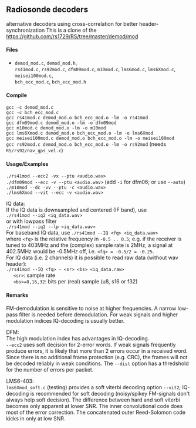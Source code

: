 
## Radiosonde decoders

alternative decoders using cross-correlation for better header-synchronization
This is a clone of the https://github.com/rs1729/RS/tree/master/demod/mod

#### Files

  * `demod_mod.c`, `demod_mod.h`, <br />
    `rs41mod.c`, `rs92mod.c`, `dfm09mod.c`, `m10mod.c`, `lms6mod.c`, `lms6Xmod.c`, `meisei100mod.c`, <br />
    `bch_ecc_mod.c`, `bch_ecc_mod.h`

#### Compile
  `gcc -c demod_mod.c` <br />
  `gcc -c bch_ecc_mod.c` <br />
  `gcc rs41mod.c demod_mod.o bch_ecc_mod.o -lm -o rs41mod` <br />
  `gcc dfm09mod.c demod_mod.o -lm -o dfm09mod` <br />
  `gcc m10mod.c demod_mod.o -lm -o m10mod` <br />
  `gcc lms6Xmod.c demod_mod.o bch_ecc_mod.o -lm -o lms6Xmod` <br />
  `gcc meisei100mod.c demod_mod.o bch_ecc_mod.o -lm -o meisei100mod` <br />
  `gcc rs92mod.c demod_mod.o bch_ecc_mod.o -lm -o rs92mod` (needs `RS/rs92/nav_gps_vel.c`)

#### Usage/Examples
  `./rs41mod --ecc2 -vx --ptu <audio.wav>` <br />
  `./dfm09mod --ecc -v --ptu <audio.wav>` (add `-i` for dfm06; or use `--auto`) <br />
  `./m10mod --dc -vv --ptu -c <audio.wav>` <br />
  `./lms6Xmod --vit --ecc -v <audio.wav>` <br />

  IQ data:<br />
  If the IQ data is downsampled and centered (IF band), use <br />
  `./rs41mod --iq2 <iq_data.wav>` <br />
  or with lowpass filter <br />
  `./rs41mod --iq2 --lp <iq_data.wav>` <br />
  For baseband IQ data, use
  `./rs41mod --IQ <fq> <iq_data.wav>` <br />
  where `<fq>` is the relative frequency in `-0.5 .. 0.5`;
  e.g. if the receiver is tuned to 403MHz and the (complex) sample rate is 2MHz,
  a signal at 402.5MHz would be -0.5MHz off, i.e. `<fq> = -0.5/2 = -0.25`. <br />
  For IQ data (i.e. 2 channels) it is possible to read raw data (without wav header): <br />
  `./rs41mod --IQ <fq> - <sr> <bs> <iq_data.raw>` <br />
  &nbsp;&nbsp;&nbsp;&nbsp; `<sr>`: sample rate <br />
  &nbsp;&nbsp;&nbsp;&nbsp; `<bs>=8,16,32`: bits per (real) sample (u8, s16 or f32)

#### Remarks
  FM-demodulation is sensitive to noise at higher frequencies. A narrow low-pass filter is needed before demodulation.
  For weak signals and higher modulation indices IQ-decoding is usually better.
  <br />

  DFM:<br />
  The high modulation index has advantages in IQ-decoding. <br />
  `--ecc2` uses soft decision for 2-error words. If weak signals frequently produce errors, it is likely that
  more than 2 errors occur in a received word. Since there is no additional frame protection (e.g. CRC), the
  frames will not be decoded reliably in weak conditions. The `--dist` option has a thredshold for the number
  of errors per packet.
  <br />

  LMS6-403:<br />
  `lms6Xmod_soft.c` (testing) provides a soft viterbi decoding option `--vit2`;
  IQ-decoding is recommended for soft decoding (noisy/spikey FM-signals don't always help soft decision).
  The difference between hard and soft viterbi becomes only apparent at lower SNR. The inner convolutional
  code does most of the error correction. The concatenated outer Reed-Solomon code kicks in only at low SNR.


